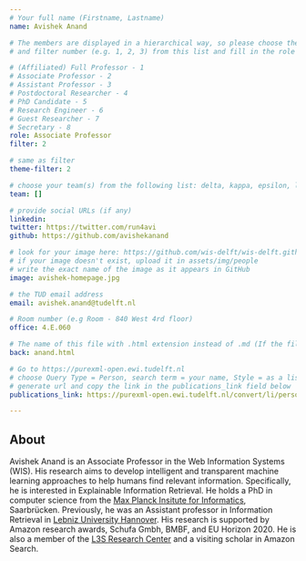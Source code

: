 ```yaml
---
# Your full name (Firstname, Lastname)
name: Avishek Anand

# The members are displayed in a hierarchical way, so please choose the role (e.g. Full Professor, Assistant Professor etc) 
# and filter number (e.g. 1, 2, 3) from this list and fill in the role and filter from below:

# (Affiliated) Full Professor - 1
# Associate Professor - 2
# Assistant Professor - 3
# Postdoctoral Researcher - 4
# PhD Candidate - 5
# Research Engineer - 6 
# Guest Researcher - 7
# Secretary - 8
role: Associate Professor
filter: 2

# same as filter
theme-filter: 2

# choose your team(s) from the following list: delta, kappa, epsilon, lambda, cel
team: []

# provide social URLs (if any)
linkedin: 
twitter: https://twitter.com/run4avi 
github: https://github.com/avishekanand 

# look for your image here: https://github.com/wis-delft/wis-delft.github.io/tree/master/assets/img/people 
# if your image doesn't exist, upload it in assets/img/people 
# write the exact name of the image as it appears in GitHub  
image: avishek-homepage.jpg

# the TUD email address
email: avishek.anand@tudelft.nl

# Room number (e.g Room - 840 West 4rd floor)
office: 4.E.060

# The name of this file with .html extension instead of .md (If the filename is ionescu.md, the "back" field will be ionescu.html)
back: anand.html

# Go to https://purexml-open.ewi.tudelft.nl 
# choose Query Type = Person, search term = your name, Style = as a list
# generate url and copy the link in the publications_link field below
publications_link: https://purexml-open.ewi.tudelft.nl/convert/li/persons/83ab7283-3a1d-4dc2-a2e7-671d458937c5 

---
```


## About

Avishek Anand is an Associate Professor in the Web Information Systems (WIS). 
His research aims to develop intelligent and transparent machine learning approaches to help humans find relevant information. 
Specifically, he is interested in Explainable Information Retrieval. He holds a PhD in computer science from the 
[Max Planck Insitute for Informatics](https://www.mpi-inf.mpg.de/), Saarbrücken. Previously, he was an Assistant professor
in Information Retrieval in [Lebniz University Hannover](https://www.uni-hannover.de/). 
His research is supported by Amazon research awards, Schufa Gmbh, BMBF, and EU Horizon 2020. He is also a member of the
[L3S Research Center](https://www.l3s.de/) and a visiting scholar in Amazon Search.




